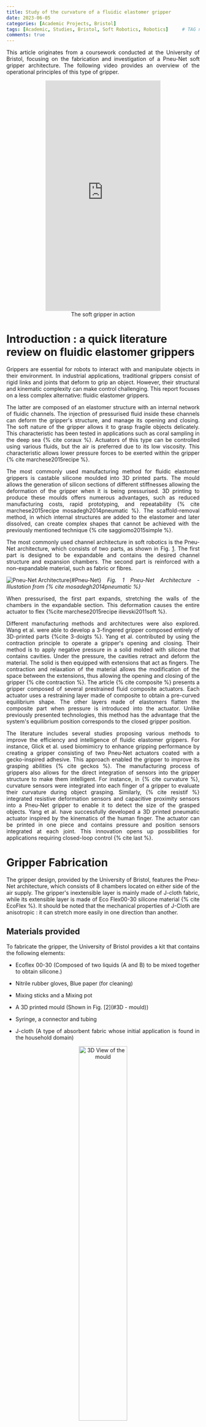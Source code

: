 ```yaml
---
title: Study of the curvature of a fluidic elastomer gripper
date: 2023-06-05
categories: [Academic Projects, Bristol]
tags: [Academic, Studies, Bristol, Soft Robotics, Robotics]     # TAG names should always be lowercase
comments: true
---
```


<style>
  p {
    text-align: justify;
  }
</style>


This article originates from a coursework conducted at the University of Bristol, focusing on the fabrication and investigation of a Pneu-Net soft gripper architecture. 
The following video provides an overview of the operational principles of this type of gripper.

<div style="display: flex; justify-content: center; align-items: center;">
  <iframe width="300em" height="600em" src="https://www.youtube.com/embed/Lk2cIwTRDkE" frameborder="0" allow="autoplay; encrypted-media" allowfullscreen></iframe>
</div>
<center>
The soft gripper in action
</center>


# Introduction : a quick literature review on fluidic elastomer grippers
<p>
Grippers are essential for robots to interact with and manipulate
objects in their environment. In industrial applications, traditional
grippers consist of rigid links and joints that deform to grip an
object. However, their structural and kinematic complexity can make
control challenging. This report focuses on a less complex alternative:
fluidic elastomer grippers. </p>

The latter are composed of an elastomer structure with an internal
network of fluidic channels. The injection of pressurised fluid inside
these channels can deform the gripper's structure, and manage its
opening and closing. The soft nature of the gripper allows it to grasp
fragile objects delicately. This characteristic has been tested in
applications such as coral sampling in the deep sea  {% cite coraux %}. Actuators
of this type can be controlled using various fluids, but the air is
preferred due to its low viscosity. This characteristic allows lower
pressure forces to be exerted within the gripper {% cite marchese2015recipe %}.

The most commonly used manufacturing method for fluidic elastomer
grippers is castable silicone moulded into 3D printed parts. The mould
allows the generation of silicon sections of different stiffnesses
allowing the deformation of the gripper when it is being pressurised. 3D
printing to produce these moulds offers numerous advantages, such as
reduced manufacturing costs, rapid prototyping, and repeatability
{% cite marchese2015recipe mosadegh2014pneumatic  %}. The scaffold-removal
method, in which internal structures are added to the elastomer and
later dissolved, can create complex shapes that cannot be achieved with
the previously mentioned technique {% cite saggiomo2015simple %}.

The most commonly used channel architecture in soft robotics is the
Pneu-Net architecture, which consists of two parts, as shown in Fig.
[1](#Pneu-Net). The first
part is designed to be expandable and contains the desired channel
structure and expansion chambers. The second part is reinforced with a
non-expandable material, such as fabric or fibres. 

<a id="Pneu-Net"></a>
![Pneu-Net Architecture]({{site.baseurl}}/assets/img/soft_robot/pneunet.jpg){#Pneu-Net}
_Fig. 1 Pneu-Net Architecture - Illustation from {% cite mosadegh2014pneumatic %}_



When pressurised, the first part expands, stretching the walls of the
chambers in the expandable section. This deformation causes the entire
actuator to flex {%cite marchese2015recipe ilievski2011soft %}.

Different manufacturing methods and architectures were also explored.
Wang et al. were able to develop a 3-fingered gripper composed entirely
of 3D-printed parts {%cite 3-doigts %}. Yang et al. contributed by using the
contraction principle to operate a gripper's opening and closing. Their
method is to apply negative pressure in a solid molded with silicone
that contains cavities. Under the pressure, the cavities retract and
deform the material. The solid is then equipped with extensions that act
as fingers. The contraction and relaxation of the material allows the
modification of the space between the extensions, thus allowing the
opening and closing of the gripper {% cite contraction %}. The article {% cite composite %} presents a gripper composed of several prestrained fluid composite actuators. Each actuator uses a restraining layer made of composite to obtain a pre-curved equilibrium shape. The other layers made of elastomers flatten the composite part when pressure is introduced into the actuator. Unlike previously presented technologies, this method has the advantage that the system's equilibrium position corresponds to the closed gripper position.

The literature includes several studies proposing various methods to improve the efficiency and intelligence of fluidic elastomer grippers. For instance, Glick et al. used biomimicry to enhance gripping performance by creating a gripper consisting of two Pneu-Net actuators coated with a gecko-inspired adhesive. This approach enabled the gripper to improve its grasping abilities {% cite geckos %}. The manufacturing process of grippers also allows for the direct integration of sensors into the gripper structure to make them intelligent. For instance, in {% cite curvature %}, curvature sensors were integrated into each finger of a gripper to evaluate their curvature during object grasping. Similarly, {% cite resistif %} integrated resistive deformation sensors and capacitive proximity sensors into a Pneu-Net gripper to enable it to detect the size of the grasped objects. Yang et al. have successfully developed a 3D printed pneumatic actuator inspired by the kinematics of the human finger. The actuator can be printed in one piece and contains pressure and position sensors integrated at each joint. This innovation opens up possibilities for applications requiring closed-loop control {% cite last %}.


# Gripper Fabrication

The gripper design, provided by the University of Bristol, features the
Pneu-Net architecture, which consists of 8 chambers located on either
side of the air supply. The gripper's inextensible layer is mainly made
of J-cloth fabric, while its extensible layer is made of Eco Flex00-30
silicone material {% cite EcoFlex %}. It should be noted that the mechanical
properties of J-Cloth are anisotropic : it can stretch more easily in
one direction than another.

## Materials provided

To fabricate the gripper, the University of Bristol provides a kit that
contains the following elements:

-   Ecoflex 00-30 (Composed of two liquids (A and B) to be mixed
    together to obtain silicone.)

-   Nitrile rubber gloves, Blue paper (for cleaning)

-   Mixing sticks and a Mixing pot

-   A 3D printed mould (Shown in Fig.
    [2](#3D - mould))

-   Syringe, a connector and tubing

-   J-cloth (A type of absorbent fabric whose initial application is
    found in the household domain)



<div style="text-align: center;">
    <a id="3D - mould"></a>
    <img src="{{site.baseurl}}/assets/img/soft_robot/Vue_3D.png" style="width: 50%; display: block; margin: 0 auto;" alt="3D View of the mould">
    Fig. 2 CAD model of the 3D printed mould
</div>

## Safety conditions

Even though both components used in the silicone fabrication process are
not skin irritants, as a preventive measure, all handling involving
liquid Ecoflex will be carried out with nitrile gloves.

## Fabrication process

All the instructions for making the gripper are provided in a video made
by Dr. Alix Partridge. The instructions can be summarized in the
following three steps:

-   *Silicone Fabrication Process :* To make silicone, the same process
    will always be used: mix each EcoFlex component in equal proportions
    in a mixing pot, then pour the resulting mixture into a syringe. By
    plugging the end of the syringe, and pulling the plunger, it is
    possible to create vacuum. This will eliminate air bubbles in the
    liquid. This process should be repeated at least 10 times.

-   *First step :* To start, cut a piece of J-cloth slightly larger than
    the mould surface and place it on a smooth surface, like laminated
    cardboard. Ensure that the direction in which the J-tissue can
    stretch is aligned with the longitudinal axis of the mould. Also be
    sure to position a piece of tube at the designated location in the
    centre of the mould. Then make silicone using the method described
    above. Pour the silicone into the mould being careful not to
    introduce air bubbles. The remaining silicone can be applied to the
    J-Cloth using the supplied mixing sticks. Let the silicone dry for a
    minimum of 4 hours.

-   *Second step :* To start, demold the silicone and peel off the
    J-Cloth from the smooth surface. Then, cover the base of the molded
    part with a thin layer of liquid silicone using your finger. Coat
    the surface of the J-Cloth that was in contact with the
    plastic-coated cardboard with silicone as well. Next, place the two
    coated layers in contact, taking care to avoid the formation of air
    bubbles at the joint. After completing this step, it is important to
    allow the silicone to dry for 4 hours.

-   *Third step :* Connect the gripper tube to the syringe using the
    adapter, pressurize it and check for proper functioning

# Experimental design

In the framework of this project, two main experiments are envisioned:
the first one focuses on studying the curvature of the gripper as a
function of the injected air volume, and the second one aims to
determine the gripper's performance in grasping multiple types of
objects.

## Curvature Study

### Hypothesis

By compressing the gripper with different volumes, it is observed that
the curvature of the gripper appears to approach that of a circular arc.
To experimentally test this hypothesis, a measurement method is
established to record the gripper's curvature using a camera. A circular
fitting method will be used to verify if the curvature of the gripper
can be inscribed in a circle. If this hypothesis is validated through
the experiment, it will also be possible to plot the gripper clamping
radius evolution law as a function of the injected air volume.
[]{#part:hypothese label="part:hypothese"}

### Setting up the test bench

For precise measurements, a test bench is utilized to hold the gripper
fixed during compression. This setup ensures a constant fixed position
of the camera and gripper for all tested air volumes. The test bench, as
shown in Fig. [3](#test_bench), also includes a graduated ruler that serves as
a scale during machine vision analysis. A black background is placed to
aid the machine vision procedure, and red pinheads are evenly
distributed along the gripper for subsequent identification of its
curvature (Fig. [3](#test_bench)). The machine vision technique employed is
elaborated in a following section

### Proposed experimental protocol

The following method is used for each volume from 0 to 60 ml with a step
of 5 ml:

-   The considered volume is injected into the gripper and a paper clip
    is used to clamp the tube and keep the gripper in a fixed position.

-   A scene acquisition is performed using a camera, which is a
    smartphone held on a tripod.

-   The coordinates of the gripper pinheads are extracted using a
    machine vision algorithm, which provides pixel coordinates in the
    image reference frame.

-   The circle-fit library {%cite pypi %} is used to determine the parameters
    of the circle (center coordinates and radius) that best fits all the
    gripper points. The accuracy and precision of the model are
    evaluated using the value of the residual error provided by the
    library. The results obtained are returned in pixels, the scale
    present on the photo allows to convert the found values into
    centimeters.

-   The gripper markers and the fitting circle are displayed on the same
    graph.

First, these data will allow us to study the evolution of the residual
error according to the injected air volume, in order to check if the
gripper curvature can be approximated by a circle.

### Description of the machine vision method used

The method used is based on the elements provided in the document
{% cite QiConn-2023 %}. For each image to be processed, the same method is
applied. The different functions used come from the Python module OpenCV
which allows image processing {%cite opencv_library %}. The coordinates of the
gripper points are stored in a list and are subsequently used for
interpretations. The steps of the machine vision algorithm are described
in Fig. [3](#test_bench).



<div style="text-align: center;">
    <a id="test_bench"></a>
    <img src="{{site.baseurl}}/assets/img/soft_robot/Machine_Vision.png" style="width: 75%; display: block; margin: 0 auto;" alt="test bench">
    Fig. 3 Test Bench made of Legos
</div>

The entire code used in this project is available in the dedicated
Github repository which can be found
[here](https://github.com/EdRlld/Soft_Robotics_Machine_Vision).

## Study of the grasping capability of the soft gripper

### Hypothesis

An assumption is made that the gripper is capable of lifting a wide
range of differently shaped objects. The following experiment aims to
test the gripper's ability to lift various types of objects.

### Proposed experimental protocol {#part:exp2}

The objective of this experiment is to study the configuration and
grasping capability of the gripper on various everyday objects. The
experimental protocol involves the following steps:

-   Select an object and measure its mass.

-   Place the object on a flat surface.

-   Position the gripper on the object and compress the syringe.

-   Attempt to lift the object while taking a photograph of the
    configuration.

# Results and Analysis

## Curvature Study

### Machine Vision Results

The machine vision method is applied and allows obtaining the gripper's
shape for different volumes as presented in Fig.
[4](#fig:Gripper_gaits). For display convenience, only half of
the tested volumes are shown.

<div style="text-align: center;">
    <a id="fig:Gripper_gaits"></a>
    <img src="{{site.baseurl}}/assets/img/soft_robot/Extraction_of_gripper_gaits.svg" style="width: 75%; display: block; margin: 0 auto;" alt="gripper gaits">
</div>

<div style="text-align: center;">
Fig.4 Gripper gaits
</div>

It is possible to observe that when the volume is zero (the gripper is
not compressed), it is already curved due to the effect of gravity on
the soft material.

### Circular fitting results and interpretations

Using the different coordinates of the points, a circular fitting is
performed for each volume value. Fig.
[5](#fig:Circular_fitting) shows 4 examples of circular fitting.


<div style="text-align: center;">
    <a id="#fig:Circular_fitting"></a>
    <img src="{{site.baseurl}}/assets/img/soft_robot/circular_fitting.png" style="width: 50%; display: block; margin: 0 auto;" alt="Circular Fitting">
</div>

<div style="text-align: center;">
Fig.5 Circular Fitting
</div>

As the quantity of injected air increases, fitting a circle to the
curvature of the gripper becomes more difficult. This is supported by
the residual error curve (Fig.
[6](#fig:Circular_error)), which represents the root mean square
error between data points and the circumference of the regression circle
{% cite pypi %}. The gripper's curvature can be approximated by a circular arc
from 0 to 25 ml, with a residual error below 1 mm. However, the residual
error increases beyond 30 ml, indicating that the curvature cannot be
approximated by a circular arc. Thus, presenting the clamping radius as
a function of the gripper is not relevant from 0 to 60 ml. The
hypothesis stated in section
The hypothesis part is not validated.

<div style="text-align: center;">
    <a id="#fig:Circular_error"></a>
    <img src="{{site.baseurl}}/assets/img/soft_robot/Residual_Error_display.svg" style="width: 75%; display: block; margin: 0 auto;" alt="#fig:Circular_error">
</div>

<div style="text-align: center;">
Fig.6 Residual error as a function of injected
volume
</div>

### Study of another parameter

It is not possible to accurately represent the entire curvature of the
gripper using a circular arc. However, an appropriate parameter is being
sought to quantify this curvature. Therefore, the concept of the
\"corrected clamping radius\" is introduced, which corresponds to the
radius of the circle passing through the center and the gripper ends as
shown in Fig. [7](#fig:bending_angle). This parameter indirectly quantifies the
size of objects that the gripper can grasp. Finding a model to represent
the evolution of this parameter is relevant as it could serve as a
control law in a more intricate system.

<div style="text-align: center;">
    <a id="#fig:Circular_error"></a>
    <img src="{{site.baseurl}}/assets/img/soft_robot/Bending_Angle.png" style="width: 50%; display: block; margin: 0 auto;" alt="#fig:bending_angle">
</div>

<div style="text-align: center;">
Fig.7 Definition of the Corrected clamping
radius
</div>

Thus, the circular fitting method is applied to only 3 points. Given the
number of points considered, circular fitting is perfect, and for each
volume value, the corrected clamping radius is derived. The resulting
graph is presented in Figure
[8](#fig:bending_linear).

<div style="text-align: center;">
    <a id="#fig:bending_linear"></a>
    <img src="{{site.baseurl}}/assets/img/soft_robot/Circular_Regression_with_3_points.svg" style="width: 65%; display: block; margin: 0 auto;" alt="#fig:bending_linear">
</div>

<div style="text-align: center;">
Fig.8 Evolution of corrected clamping
radius
</div>

The experimental points obtained allow a modeling of the corrected
clamping radius (CCR) as a function of the volume. A polynomial
regression is applied to the data, and it turns out that a 5th order
regression yields the best correlation coefficient without overfitting.
The derived equation is shown in
Fig.[8](#fig:bending_linear).

## Study of the grasping capability of the soft gripper

By using the experimental protocol mentioned, the
gripper lifted the different objects presented in Fig.
[9](#sousou): a cardboard box,
a 3D printed piece, a Rubik's Cube, and a meter.

The gripper was found to be able to grasp a range of objects as long as
their weight is less than 120g. Beyond this threshold, the gripper
slides and is unable to hold the object. In addition, the shape of the
gripper does not match that of the object it grabs: only the two ends
are in contact.

To improve the performance of the gripper, it could be considered to add
a rough surface like sandpaper to ensure better adhesion, similar to the
work done by {% cite geckos %}.

<div style="text-align: center;">
    <a id="#sousou"></a>
    <img src="{{site.baseurl}}/assets/img/soft_robot/objects_tests.png" style="width: 50%; display: block; margin: 0 auto;" alt="#sousou">
</div>

<div style="text-align: center;">
Fig.9 Various tested objects
radius
</div>

# Discussion

## Improvement suggestions on the fabrication method

### Tubing problem

During the manufacturing process, a difficulty arose during the
demolding stage, resulting in the tube being held in the mold and
detachment from the silicone part, as shown in Fig.
[10](#fig:probleme){reference-type="ref" reference="fig:probleme"}. I
attempted to remedy the situation by using glue to reattach the tube,
but the physical properties of the silicone hindered the adhesion of the
glue, rendering this solution ineffective.

<div style="text-align: center;">
    <a id="#fig:probleme"></a>
    <img src="{{site.baseurl}}/assets/img/soft_robot/probleme_1.jpg" style="width: 50%; display: block; margin: 0 auto;" alt="#fig:probleme">
</div>

<div style="text-align: center;">
Fig.10 Fabrication problem encountered
</div>

To address the difficulty at hand, the manufacturing process of the
molded part had to be restarted with various precautions taken. Abrasive
paper was utilized to sand the outer surface of the tube for better
silicone adhesion, and the part of the mold that held the tube was also
sanded to make detachment easier. Once the tube was properly positioned
in the mold, the tube base was degreased with 90% alcohol. With these
measures in place, the molded part of the gripper was successfully
manufactured without any detachment issues.

### Air leakage issues

During the manufacturing process, another issue was observed which
concerned air leakage during the final gripper testing. These leaks were
found at the junction between the J-Cloth and the molded part. An
additional step was added to the process to overcome this issue. At the
end of the second step of the manufacturing process, a silicone sealant is applied all around the
molded part to prevent leakage. The sealant is depicted in yellow in
Fig. [11](#fig:joint).


<div style="text-align: center;">
    <a id="#fig:probleme"></a>
    <img src="{{site.baseurl}}/assets/img/soft_robot/joint.svg" style="width: 40%; display: block; margin: 0 auto;" alt="#fig:joint">
</div>

<div style="text-align: center;">
Fig.11 Addition of a seal to ensure tightness.
</div>



## Suggestion for design improvement

The current gripper could only limit two degrees of freedom during the
grasping experiment due to its two contact points. To improve this, a
feasible solution would be to add a new part to the gripper that blocks
all three degrees of freedom, enhancing grasping quality and preventing
object movement on all axes. Increasing the contact surface between the
gripper and the object by adding a third contact point would also
improve grip. To achieve this, we modified the existing gripper's CAD
model, creating a three-fingered gripper with 120-degree spacing between
each finger. The resulting 3D model was then printed (Fig.
[12](#fig:3pince)).

<div style="text-align: center;">
    <a id="#fig:3pince"></a>
    <img src="{{site.baseurl}}/assets/img/soft_robot/3parts.jpg" style="width: 40%; display: block; margin: 0 auto;" alt="#fig:3pince">
</div>

<div style="text-align: center;">
Fig.12 Gripper design proposal
</div>


A silicone shortage prevented full fabrication of the designed gripper
for performance testing and validation of previous hypotheses. To
address this, an extension of this work could involve repeating the
grasping experiment using the new gripper design and quantifying
performance differences between the original and new designs.

# Conclusion

This project allowed for the discovery of theoretical and practical
concepts related to fluidic elastomer grippers, with a focus on the
Pneu-Net architecture. The curvature of the gripper during compression
can only be considered as an arc of a circle in the volume range of 0 to
25 milliliters. By introducing the parameter of corrected clamping
radius, it was possible to establish a polynomial relationship between
this parameter and the injected air volume. It should be noted that the
law modeled is specific to the gripper fabricated in this report.
Indeed, variations in fabrication can modify the curvature behavior of
the gripper. The gripping capacity of the gripper was also investigated,
demonstrating its ability to grasp various objects of different shapes
and masses. Finally, design and manufacturing improvements were proposed
for the gripper.

{% bibliography %}



